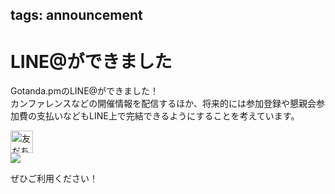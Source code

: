 tags: announcement
---
# LINE@ができました

Gotanda.pmのLINE@ができました！  
カンファレンスなどの開催情報を配信するほか、将来的には参加登録や懇親会参加費の支払いなどもLINE上で完結できるようにすることを考えています。  

<a href="https://line.me/R/ti/p/%40btk6607y"><img height="36" border="0" alt="友だち追加数" src="https://scdn.line-apps.com/n/line_add_friends/btn/ja.png" /></a>  
<img src="http://qr-official.line.me/L/8dRQU-4H70.png" />

ぜひご利用ください！
